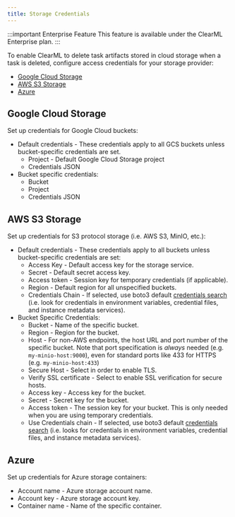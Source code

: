 ```yaml
---
title: Storage Credentials 
---
```


:::important Enterprise Feature 
This feature is available under the ClearML Enterprise plan.
:::

To enable ClearML to delete task artifacts stored in cloud storage when a task is deleted, configure access credentials for your storage provider:
* [Google Cloud Storage](#google-cloud-storage)
* [AWS S3 Storage](#aws-s3-storage)
* [Azure](#azure)

## Google Cloud Storage
Set up credentials for Google Cloud buckets: 
* Default credentials - These credentials apply to all GCS buckets unless bucket-specific credentials are set.
  * Project - Default Google Cloud Storage project
  * Credentials JSON
* Bucket specific credentials:
  * Bucket 
  * Project
  * Credentials JSON

## AWS S3 Storage 
Set up credentials for S3 protocol storage (i.e. AWS S3, MinIO, etc.): 
* Default credentials - These credentials apply to all buckets unless bucket-specific credentials are set:
  * Access Key - Default access key for the storage service.
  * Secret -  Default secret access key.
  * Access token - Session key for temporary credentials (if applicable).
  * Region -  Default region for all unspecified buckets.
  * Credentials Chain - If selected, use boto3 default [credentials search](https://boto3.amazonaws.com/v1/documentation/api/latest/guide/credentials.html#configuring-credentials) 
  (i.e. look for credentials in environment variables, credential files, and instance metadata services).
* Bucket Specific Credentials: 
  * Bucket - Name of the specific bucket.
  * Region - Region for the bucket.
  * Host - For non-AWS endpoints, the host URL and port number of the specific bucket. Note that port specification 
  is *always* needed (e.g. `my-minio-host:9000`), even for standard ports like 433 for HTTPS (e.g. `my-minio-host:433`) 
  * Secure Host - Select in order to enable TLS. 
  * Verify SSL certificate - Select to enable SSL verification for secure hosts.
  * Access key - Access key for the bucket.
  * Secret - Secret key for the bucket.
  * Access token - The session key for your bucket. This is only needed when you are using temporary credentials.
  * Use Credentials chain - If selected, use boto3 default [credentials search](https://boto3.amazonaws.com/v1/documentation/api/latest/guide/credentials.html#configuring-credentials) 
  (i.e. looks for credentials in environment variables, credential files, and instance metadata services).

## Azure
Set up credentials for Azure storage containers: 
* Account name - Azure storage account name.
* Account key - Azure storage account key.
* Container name - Name of the specific container.



